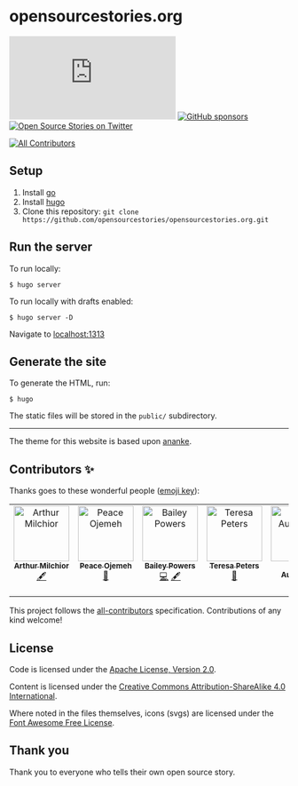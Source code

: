 # opensourcestories.org
[![Apache 2.0 license](https://img.shields.io/github/license/opensourcestories/opensourcestories.org)](https://github.com/opensourcestories/opensourcestories.org/blob/main/LICENSE)
[![GitHub sponsors](https://img.shields.io/github/sponsors/opensourcestories)](https://github.com/sponsors/opensourcestories)
[![Open Source Stories on Twitter](https://img.shields.io/twitter/follow/StoriesOfOSS)](https://twitter.com/StoriesOfOSS)
<!-- ALL-CONTRIBUTORS-BADGE:START - Do not remove or modify this section -->
[![All Contributors](https://img.shields.io/badge/all_contributors-7-orange.svg?style=flat-square)](#contributors-)
<!-- ALL-CONTRIBUTORS-BADGE:END -->


## Setup

1. Install [go](https://golang.org)
1. Install [hugo](https://gohugo.io)
1. Clone this repository: `git clone https://github.com/opensourcestories/opensourcestories.org.git`

## Run the server

To run locally:

`$ hugo server`

To run locally with drafts enabled:

`$ hugo server -D`

Navigate to [localhost:1313](http://localhost:1313)

## Generate the site

To generate the HTML, run:

`$ hugo`

The static files will be stored in the `public/` subdirectory.

_____
The theme for this website is based upon [ananke](https://github.com/theNewDynamic/gohugo-theme-ananke).

## Contributors ✨

Thanks goes to these wonderful people ([emoji key](https://allcontributors.org/docs/en/emoji-key)):

<!-- ALL-CONTRIBUTORS-LIST:START - Do not remove or modify this section -->
<!-- prettier-ignore-start -->
<!-- markdownlint-disable -->
<table>
  <tbody>
    <tr>
      <td align="center" valign="top" width="14.28%"><a href="http://www.milchior.fr"><img src="https://avatars.githubusercontent.com/u/357361?v=4?s=100" width="100px;" alt="Arthur Milchior"/><br /><sub><b>Arthur Milchior</b></sub></a><br /><a href="#content-Arthur-Milchior" title="Content">🖋</a></td>
      <td align="center" valign="top" width="14.28%"><a href="https://bit.ly/perrieee"><img src="https://avatars.githubusercontent.com/u/30669761?v=4?s=100" width="100px;" alt="Peace Ojemeh"/><br /><sub><b>Peace Ojemeh</b></sub></a><br /><a href="#design-perriefidelis" title="Design">🎨</a></td>
      <td align="center" valign="top" width="14.28%"><a href="https://github.com/Pow3r5"><img src="https://avatars.githubusercontent.com/u/89673452?v=4?s=100" width="100px;" alt="Bailey Powers"/><br /><sub><b>Bailey Powers</b></sub></a><br /><a href="https://github.com/opensourcestories/opensourcestories.org/commits?author=Pow3r5" title="Code">💻</a> <a href="#content-Pow3r5" title="Content">🖋</a></td>
      <td align="center" valign="top" width="14.28%"><a href="https://github.com/TeresaP"><img src="https://avatars.githubusercontent.com/u/5288351?v=4?s=100" width="100px;" alt="Teresa Peters"/><br /><sub><b>Teresa Peters</b></sub></a><br /><a href="#ideas-TeresaP" title="Ideas, Planning, & Feedback">🤔</a></td>
      <td align="center" valign="top" width="14.28%"><a href="https://dev.to/tylerauerbeck"><img src="https://avatars.githubusercontent.com/u/29497147?v=4?s=100" width="100px;" alt="Tyler Auerbeck"/><br /><sub><b>Tyler Auerbeck</b></sub></a><br /><a href="#infra-tylerauerbeck" title="Infrastructure (Hosting, Build-Tools, etc)">🚇</a></td>
      <td align="center" valign="top" width="14.28%"><a href="http://aclairefication.com"><img src="https://avatars.githubusercontent.com/u/2000944?v=4?s=100" width="100px;" alt="Claire Moss"/><br /><sub><b>Claire Moss</b></sub></a><br /><a href="#content-aclairefication" title="Content">🖋</a></td>
      <td align="center" valign="top" width="14.28%"><a href="https://github.com/LuvvAggarwal"><img src="https://avatars.githubusercontent.com/u/67058817?v=4?s=100" width="100px;" alt="Luvv Aggarwal"/><br /><sub><b>Luvv Aggarwal</b></sub></a><br /><a href="https://github.com/opensourcestories/opensourcestories.org/commits?author=LuvvAggarwal" title="Code">💻</a> <a href="#infra-LuvvAggarwal" title="Infrastructure (Hosting, Build-Tools, etc)">🚇</a></td>
    </tr>
  </tbody>
</table>

<!-- markdownlint-restore -->
<!-- prettier-ignore-end -->

<!-- ALL-CONTRIBUTORS-LIST:END -->

This project follows the [all-contributors](https://github.com/all-contributors/all-contributors) specification. Contributions of any kind welcome!

## License

Code is licensed under the [Apache License, Version 2.0](https://www.apache.org/licenses/LICENSE-2.0).

Content is licensed under the [Creative Commons Attribution-ShareAlike 4.0 International](https://creativecommons.org/licenses/by-sa/4.0/).

Where noted in the files themselves, icons (svgs) are licensed under the [Font Awesome Free License](https://github.com/FortAwesome/Font-Awesome/blob/6.x/LICENSE.txt).

## Thank you

Thank you to everyone who tells their own open source story.
